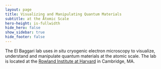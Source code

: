 ```yaml
---
layout: page
title: Visualizing and Manipulating Quantum Materials
subtitle: at the Åtomic Scale
hero-height: is-fullwidth
hide_hero: false
show_sidebar: true
hide_footer: false
---
```



The El Baggari lab uses <em> in situ</em> cryogenic electron microscopy to visualize, understand and manipulate quantum materials at the atomic scale.
The lab is located at the <a href="https://www2.rowland.harvard.edu/">Rowland Institute at Harvard</a> in Cambridge, MA.

